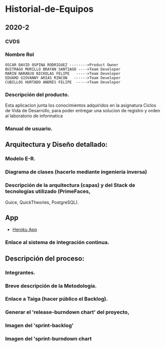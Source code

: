 # Historial-de-Equipos

## 2020-2
### CVDS 
### Nombre                                Rol
    OSCAR DAVID OSPINA RODRIGUEZ -------->Product Owner
    BUITRAGO MURILLO BRAYAN SANTIAGO ---->Team Developer
    MARIN NARANJO NICKOLAS FELIPE   ----->Team Developer
    EDUARD GIOVANNY ARIAS RINCON   ------>Team Developer
    CUBILLOS HURTADO ANDRÉS FELIPE  ----->Team Developer
    

### Descripción del producto.
Esta aplicacion junta los conocimientos adquiridos en la asignatura Ciclos de Vida de Desarrollo, para poder entregar una solucion de registro y orden al laboratorio de informatica

### Manual de usuario.

## Arquitectura y Diseño detallado:
### Modelo E-R.

### Diagrama de clases (hacerlo mediante ingeniería inversa)

### Descripción de la arquitectura (capas) y del Stack de tecnologías utilizado (PrimeFaces,
Guice, QuickTheories, PostgreSQL).

## App
- [Heroku App](https://historial-equipos.herokuapp.com/)

### Enlace al sistema de integración continua.

## Descripción del proceso:
### Integrantes.
### Breve descripción de la Metodología.

### Enlace a Taiga (hacer público el Backlog).
### Generar el 'release-burndown chart' del proyecto,

### Imagen del 'sprint-backlog'
### Imagen del 'sprint-burndown chart


